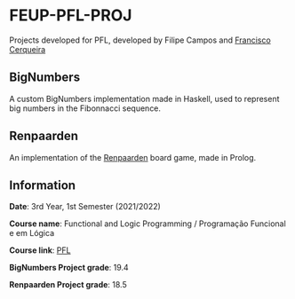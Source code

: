 # FEUP-PFL-PROJ
Projects developed for PFL, developed by Filipe Campos and [Francisco Cerqueira](https://github.com/xico2001pt)

## BigNumbers

A custom BigNumbers implementation made in Haskell, used to represent big numbers in the Fibonnacci sequence.

## Renpaarden

An implementation of the [Renpaarden](https://boardgamegeek.com/boardgame/70925/renpaarden) board game, made in Prolog.


## Information
**Date**: 3rd Year, 1st Semester (2021/2022)

**Course name**: Functional and Logic Programming / Programação Funcional e em Lógica

**Course link**: [PFL](https://sigarra.up.pt/feup/en/UCURR_GERAL.FICHA_UC_VIEW?pv_ocorrencia_id=484434)

**BigNumbers Project grade**: 19.4

**Renpaarden Project grade**: 18.5
